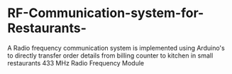 # RF-Communication-system-for-Restaurants-
A Radio frequency communication system is implemented using Arduino's to directly transfer order details from billing counter to kitchen in small restaurants
433 MHz Radio Frequency Module
